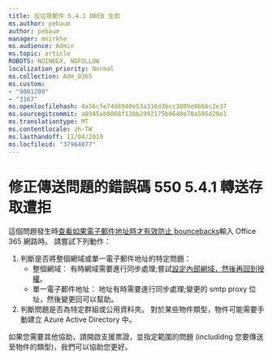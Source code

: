 ```yaml
---
title: 反垃圾郵件 5.4.1 DBEB 全部
ms.author: pebaum
author: pebaum
manager: mnirkhe
ms.audience: Admin
ms.topic: article
ROBOTS: NOINDEX, NOFOLLOW
localization_priority: Normal
ms.collection: Adm_O365
ms.custom:
- "9001209"
- "3167"
ms.openlocfilehash: 4a56cfe74d8940e53a316d3bcc3809e8666c2e37
ms.sourcegitcommit: a8945ab0008f138b2992175b0640e78a505d29e1
ms.translationtype: MT
ms.contentlocale: zh-TW
ms.lasthandoff: 11/04/2019
ms.locfileid: "37964077"
---
```

# <a name="fix-delivery-issues-for-error-code-550-541-relay-access-denied"></a>修正傳送問題的錯誤碼 550 5.4.1 轉送存取遭拒

這個問題發生時[查看如果電子郵件地址時才有效防止 bouncebacks](https://docs.microsoft.com/exchange/mail-flow-best-practices/use-directory-based-edge-blocking)輸入 Office 365 網路時。 請嘗試下列動作：

1. 判斷是否將整個網域或單一電子郵件地址的特定問題：
    - 整個網域： 有時網域需要進行同步處理;嘗試[設定內部網域，然後再回到授權](https://docs.microsoft.com/exchange/mail-flow-best-practices/manage-accepted-domains/manage-accepted-domains)。
     - 單一電子郵件地址： 地址有時需要進行同步處理;變更的 smtp proxy 位址，然後變更回可以幫助。
2. 判斷問題是否為特定群組或公用資料夾。 對於某些物件類型，物件可能需要手動建立 Azure Active Directory 中。

如果您需要其他協助，請開啟支援票證，並指定範圍的問題 (includidng 您要傳送至物件的類型)，我們可以協助您更好。